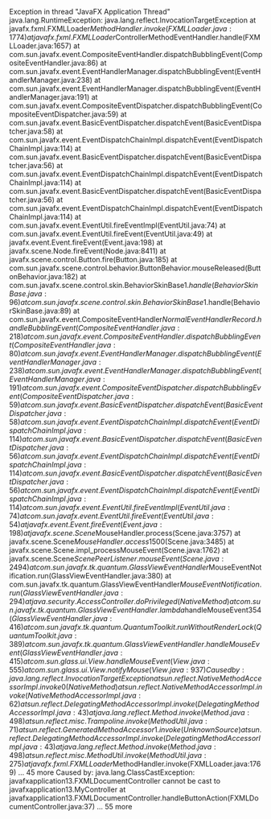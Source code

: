 Exception in thread "JavaFX Application Thread" java.lang.RuntimeException: java.lang.reflect.InvocationTargetException
	at javafx.fxml.FXMLLoader$MethodHandler.invoke(FXMLLoader.java:1774)
	at javafx.fxml.FXMLLoader$ControllerMethodEventHandler.handle(FXMLLoader.java:1657)
	at com.sun.javafx.event.CompositeEventHandler.dispatchBubblingEvent(CompositeEventHandler.java:86)
	at com.sun.javafx.event.EventHandlerManager.dispatchBubblingEvent(EventHandlerManager.java:238)
	at com.sun.javafx.event.EventHandlerManager.dispatchBubblingEvent(EventHandlerManager.java:191)
	at com.sun.javafx.event.CompositeEventDispatcher.dispatchBubblingEvent(CompositeEventDispatcher.java:59)
	at com.sun.javafx.event.BasicEventDispatcher.dispatchEvent(BasicEventDispatcher.java:58)
	at com.sun.javafx.event.EventDispatchChainImpl.dispatchEvent(EventDispatchChainImpl.java:114)
	at com.sun.javafx.event.BasicEventDispatcher.dispatchEvent(BasicEventDispatcher.java:56)
	at com.sun.javafx.event.EventDispatchChainImpl.dispatchEvent(EventDispatchChainImpl.java:114)
	at com.sun.javafx.event.BasicEventDispatcher.dispatchEvent(BasicEventDispatcher.java:56)
	at com.sun.javafx.event.EventDispatchChainImpl.dispatchEvent(EventDispatchChainImpl.java:114)
	at com.sun.javafx.event.EventUtil.fireEventImpl(EventUtil.java:74)
	at com.sun.javafx.event.EventUtil.fireEvent(EventUtil.java:49)
	at javafx.event.Event.fireEvent(Event.java:198)
	at javafx.scene.Node.fireEvent(Node.java:8411)
	at javafx.scene.control.Button.fire(Button.java:185)
	at com.sun.javafx.scene.control.behavior.ButtonBehavior.mouseReleased(ButtonBehavior.java:182)
	at com.sun.javafx.scene.control.skin.BehaviorSkinBase$1.handle(BehaviorSkinBase.java:96)
	at com.sun.javafx.scene.control.skin.BehaviorSkinBase$1.handle(BehaviorSkinBase.java:89)
	at com.sun.javafx.event.CompositeEventHandler$NormalEventHandlerRecord.handleBubblingEvent(CompositeEventHandler.java:218)
	at com.sun.javafx.event.CompositeEventHandler.dispatchBubblingEvent(CompositeEventHandler.java:80)
	at com.sun.javafx.event.EventHandlerManager.dispatchBubblingEvent(EventHandlerManager.java:238)
	at com.sun.javafx.event.EventHandlerManager.dispatchBubblingEvent(EventHandlerManager.java:191)
	at com.sun.javafx.event.CompositeEventDispatcher.dispatchBubblingEvent(CompositeEventDispatcher.java:59)
	at com.sun.javafx.event.BasicEventDispatcher.dispatchEvent(BasicEventDispatcher.java:58)
	at com.sun.javafx.event.EventDispatchChainImpl.dispatchEvent(EventDispatchChainImpl.java:114)
	at com.sun.javafx.event.BasicEventDispatcher.dispatchEvent(BasicEventDispatcher.java:56)
	at com.sun.javafx.event.EventDispatchChainImpl.dispatchEvent(EventDispatchChainImpl.java:114)
	at com.sun.javafx.event.BasicEventDispatcher.dispatchEvent(BasicEventDispatcher.java:56)
	at com.sun.javafx.event.EventDispatchChainImpl.dispatchEvent(EventDispatchChainImpl.java:114)
	at com.sun.javafx.event.EventUtil.fireEventImpl(EventUtil.java:74)
	at com.sun.javafx.event.EventUtil.fireEvent(EventUtil.java:54)
	at javafx.event.Event.fireEvent(Event.java:198)
	at javafx.scene.Scene$MouseHandler.process(Scene.java:3757)
	at javafx.scene.Scene$MouseHandler.access$1500(Scene.java:3485)
	at javafx.scene.Scene.impl_processMouseEvent(Scene.java:1762)
	at javafx.scene.Scene$ScenePeerListener.mouseEvent(Scene.java:2494)
	at com.sun.javafx.tk.quantum.GlassViewEventHandler$MouseEventNotification.run(GlassViewEventHandler.java:380)
	at com.sun.javafx.tk.quantum.GlassViewEventHandler$MouseEventNotification.run(GlassViewEventHandler.java:294)
	at java.security.AccessController.doPrivileged(Native Method)
	at com.sun.javafx.tk.quantum.GlassViewEventHandler.lambda$handleMouseEvent$354(GlassViewEventHandler.java:416)
	at com.sun.javafx.tk.quantum.QuantumToolkit.runWithoutRenderLock(QuantumToolkit.java:389)
	at com.sun.javafx.tk.quantum.GlassViewEventHandler.handleMouseEvent(GlassViewEventHandler.java:415)
	at com.sun.glass.ui.View.handleMouseEvent(View.java:555)
	at com.sun.glass.ui.View.notifyMouse(View.java:937)
Caused by: java.lang.reflect.InvocationTargetException
	at sun.reflect.NativeMethodAccessorImpl.invoke0(Native Method)
	at sun.reflect.NativeMethodAccessorImpl.invoke(NativeMethodAccessorImpl.java:62)
	at sun.reflect.DelegatingMethodAccessorImpl.invoke(DelegatingMethodAccessorImpl.java:43)
	at java.lang.reflect.Method.invoke(Method.java:498)
	at sun.reflect.misc.Trampoline.invoke(MethodUtil.java:71)
	at sun.reflect.GeneratedMethodAccessor1.invoke(Unknown Source)
	at sun.reflect.DelegatingMethodAccessorImpl.invoke(DelegatingMethodAccessorImpl.java:43)
	at java.lang.reflect.Method.invoke(Method.java:498)
	at sun.reflect.misc.MethodUtil.invoke(MethodUtil.java:275)
	at javafx.fxml.FXMLLoader$MethodHandler.invoke(FXMLLoader.java:1769)
	... 45 more
Caused by: java.lang.ClassCastException: javafxapplication13.FXMLDocumentController cannot be cast to javafxapplication13.MyController
	at javafxapplication13.FXMLDocumentController.handleButtonAction(FXMLDocumentController.java:37)
	... 55 more
